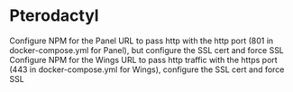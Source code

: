 # Pterodactyl

Configure NPM for the Panel URL to pass http with the http port (801 in docker-compose.yml for Panel), but configure the SSL cert and force SSL </br>
Configure NPM for the Wings URL to pass http traffic with the https port (443 in docker-compose.yml for Wings), configure the SSL cert and force SSL
